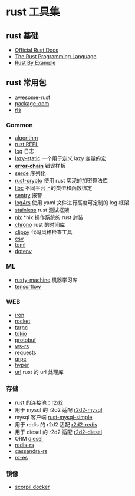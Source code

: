 # rust 工具集

## rust 基础

+ [Official Rust Docs](https://doc.rust-lang.org/stable/std/)
+ [The Rust Programming Language](https://doc.rust-lang.org/book/)
+ [Rust By Example](http://rustbyexample.com/)

## rust 常用包

+ [awesome-rust](https://github.com/kud1ing/awesome-rust)
+ [package-oom](http://www.arewewebyet.org/topics/)
+ [rls](https://github.com/rust-lang-nursery/rls#step-2-switch-to-nightly)

### Common

+ [algorithm](https://github.com/EbTech/rust-algorithms)
+ [rust REPL](https://github.com/murarth/rusti)
+ [log](https://github.com/rust-lang-nursery/log) 日志
+ [lazy-static](https://github.com/rust-lang-nursery/lazy-static.rs) 一个用于定义 lazy 变量的宏
+ **[error-chain](https://github.com/brson/error-chain)** 错误样板
+ [serde](https://github.com/serde-rs/serde) 序列化
+ [rust-crypto](https://github.com/DaGenix/rust-crypto) 使用 rust 实现的加密算法库
+ [libc](https://github.com/rust-lang/libc) 不同平台上的类型和函数绑定
+ [sentry](https://github.com/getsentry/sentry-rust) 报警
+ [log4rs](https://github.com/sfackler/log4rs) 使用 yaml 文件进行高度可定制的 log 框架
+ [stainless](https://github.com/reem/stainless) rust 测试框架
+ [nix](https://github.com/nix-rust/nix) *nix 操作系统的 rust 封装
+ [chrono](https://github.com/chronotope/chrono)  rust 的时间库
+ [clippy](https://github.com/Manishearth/rust-clippy) 代码风格检查工具
+ [csv](https://github.com/BurntSushi/xsv)
+ [toml](https://github.com/alexcrichton/toml-rs/)
+ [dotenv](https://github.com/purpliminal/rust-dotenv)

### ML

+ [rusty-machine](https://github.com/AtheMathmo/rusty-machine) 机器学习库
+ [tensorflow](https://github.com/tensorflow/rust)

### WEB

+ [iron](https://github.com/iron/iron)
+ [rocket](https://github.com/SergioBenitez/rocket)
+ [tarpc](https://github.com/google/tarpc)
+ [tokio](https://tokio.rs/)
+ [protobuf](https://github.com/stepancheg/rust-protobuf/)
+ [ws-rs](https://github.com/housleyjk/ws-rs)
+ [requests](https://gitlab.com/imp/requests-rs)
+ [grpc](https://github.com/stepancheg/grpc-rust)
+ [hyper](https://github.com/hyperium/hyper)
+ [url](https://github.com/servo/rust-url) rust 的 url 处理库

### 存储

+ rust 的连接池：[r2d2](https://github.com/sfackler/r2d2)
+ 用于 mysql 的 r2d2 适配 [r2d2-mysql](https://github.com/outersky/r2d2-mysql)
+ mysql 客户端 [rust-mysql-simple](https://github.com/blackbeam/rust-mysql-simple)
+ 用于 redis 的 r2d2 适配 [r2d2-redis](https://github.com/sorccu/r2d2-redis)
+ 用于 diesel 的 r2d2 适配 [r2d2-diesel](https://github.com/diesel-rs/r2d2-diesel)
+ ORM [diesel](https://github.com/diesel-rs/diesel)
+ [redis-rs](https://github.com/mitsuhiko/redis-rs)
+ [cassandra-rs](https://github.com/tupshin/cassandra-rs)
+ [rs-es](https://github.com/benashford/rs-es)

### 镜像

+ [scorpil docker](https://hub.docker.com/r/scorpil/rust/)
